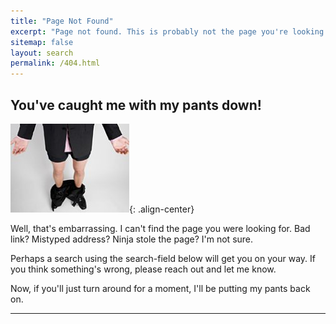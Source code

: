 ```yaml
---
title: "Page Not Found"
excerpt: "Page not found. This is probably not the page you're looking for."
sitemap: false
layout: search
permalink: /404.html
---
```


## You've caught me with my pants down!

![oops](/assets/images/404err.jpg){: .align-center}

Well, that's embarrassing. I can't find the page you were looking for. Bad link? Mistyped address? Ninja stole the page? I'm not sure.

Perhaps a search using the search-field below will get you on your way. If you think something's wrong, please reach out and let me know.

Now, if you'll just turn around for a moment, I'll be putting my pants back on.

---

